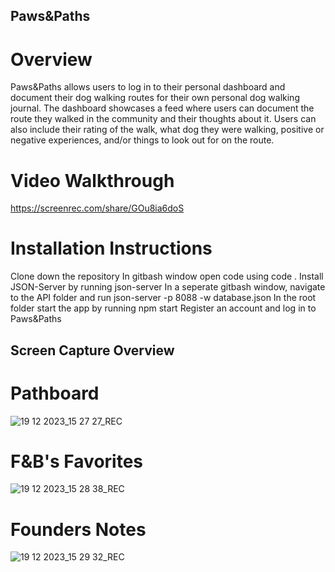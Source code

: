 ## Paws&Paths

# Overview

Paws&Paths allows users to log in to their personal dashboard and document their dog walking routes for their own personal dog walking journal. The dashboard showcases a feed where users can document the route they walked in the community and their thoughts about it. Users can also include their rating of the walk, what dog they were walking, positive or negative experiences, and/or things to look out for on the route.

# Video Walkthrough
https://screenrec.com/share/GOu8ia6doS

# Installation Instructions
Clone down the repository
In gitbash window open code using code .
Install JSON-Server by running json-server
In a seperate gitbash window, navigate to the API folder and run json-server -p 8088 -w database.json
In the root folder start the app by running npm start
Register an account and log in to Paws&Paths

## Screen Capture Overview 

# Pathboard

![19 12 2023_15 27 27_REC](https://github.com/techhannaht/Paws-Paths/assets/115485891/f264ba68-3bbf-4376-9a8d-95ac7dd7b3f3)

# F&B's Favorites

![19 12 2023_15 28 38_REC](https://github.com/techhannaht/Paws-Paths/assets/115485891/2d6c142b-b642-46d2-836f-e3c593c35c2e)


# Founders Notes

![19 12 2023_15 29 32_REC](https://github.com/techhannaht/Paws-Paths/assets/115485891/df72cad3-15ee-4f01-9407-be9b693e7da0)

